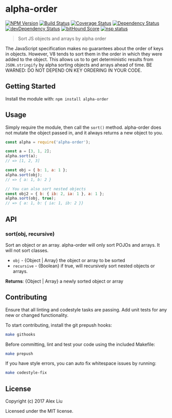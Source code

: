 # alpha-order

[![NPM Version](https://img.shields.io/npm/v/alpha-order.svg)](https://npmjs.org/package/alpha-order)
[![Build Status](https://travis-ci.org//alpha-order.svg?branch=master)](https://travis-ci.org//alpha-order)
[![Coverage Status](https://coveralls.io/repos/github//alpha-order/badge.svg?branch=master)](https://coveralls.io/github//alpha-order?branch=master)
[![Dependency Status](https://david-dm.org//alpha-order.svg)](https://david-dm.org//alpha-order)
[![devDependency Status](https://david-dm.org//alpha-order/dev-status.svg)](https://david-dm.org//alpha-order#info=devDependencies)
[![bitHound Score](https://www.bithound.io/github//alpha-order/badges/score.svg)](https://www.bithound.io/github//alpha-order/master)
[![nsp status](https://img.shields.io/badge/NSP%20status-no%20vulnerabilities-green.svg)](https://travis-ci.org//alpha-order)

> Sort JS objects and arrays by alpha order

The JavaScript specification makes no guarantees about the order of keys in
objects. However, V8 tends to sort them in the order in which they were added
to the object. This allows us to to get deterministic results from
`JSON.stringify` by alpha sorting objects and arrays ahead of time. BE WARNED:
DO NOT DEPEND ON KEY ORDERING IN YOUR CODE.

## Getting Started

Install the module with: `npm install alpha-order`

## Usage

Simply require the module, then call the `sort()` method. alpha-order does not
mutate the object passed in, and it always returns a new object to you.

```js
const alpha = require('alpha-order');

const a = [3, 1, 2];
alpha.sort(a);
// => [1, 2, 3]

const obj = { b: 1, a: 1 };
alpha.sort(obj);
// => { a: 1, b: 2 }

// You can also sort nested objects
const obj2 = { b: { ib: 2, ia: 1 }, a: 1 };
alpha.sort(obj, true);
// => { a: 1, b: { ia: 1, ib: 2 }}
```

## API

### sort(obj, recursive)

Sort an object or an array. alpha-order will only sort POJOs and arrays. It
will not sort classes.

* `obj` - {Object | Array} the object or array to be sorted
* `recursive` - {Boolean} if true, will recursively sort nested objects
  or arrays.

__Returns__: {Object | Array} a newly sorted object or array


## Contributing

Ensure that all linting and codestyle tasks are passing. Add unit tests for any
new or changed functionality.

To start contributing, install the git prepush hooks:

```sh
make githooks
```

Before committing, lint and test your code using the included Makefile:
```sh
make prepush
```

If you have style errors, you can auto fix whitespace issues by running:

```sh
make codestyle-fix
```

## License

Copyright (c) 2017 Alex Liu

Licensed under the MIT license.
